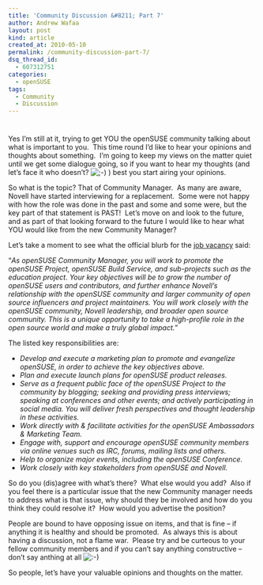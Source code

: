 ```yaml
---
title: 'Community Discussion &#8211; Part 7'
author: Andrew Wafaa
layout: post
kind: article
created_at: 2010-05-10
permalink: /community-discussion-part-7/
dsq_thread_id:
  - 607312751
categories:
  - openSUSE
tags:
  - Community
  - Discussion
---
```

# 

Yes I’m still at it, trying to get YOU the openSUSE community talking about what is important to you.  This time round I’d like to hear your opinions and thoughts about something.  I’m going to keep my views on the matter quiet until we get some dialogue going, so if you want to hear my thoughts (and let’s face it who doesn’t? ![;-)][1] ) best you start airing your opinions.

 [1]: http://andrew.wafaa.eu/blog/wp-includes/images/smilies/icon_wink.gif

So what is the topic? That of Community Manager.  As many are aware, Novell have started interviewing for a replacement.  Some were not happy with how the role was done in the past and some and some were, but the key part of that statement is PAST!  Let’s move on and look to the future, and as part of that looking forward to the future I would like to hear what YOU would like from the new Community Manager?

Let’s take a moment to see what the official blurb for the [job vacancy][2] said:

 [2]: http://careers.novell.com/psp/css89prd/EMPLOYEE/HRMS/c/HRS_HRAM.HRS_CE.GBL "Official openSUSE Community Manager Vacancy at Novell"

“*As openSUSE Community Manager, you will work to promote the openSUSE Project, openSUSE Build Service, and sub-projects such as the education project. Your key objectives will be to grow the number of openSUSE users and contributors, and further enhance Novell’s relationship with the openSUSE community and larger community of open source influencers and project maintainers. You will work closely with the openSUSE community, Novell leadership, and broader open source community. This is a unique opportunity to take a high-profile role in the open source world and make a truly global impact.*”

The listed key responsibilities are:

*   *Develop and execute a marketing plan to promote and evangelize openSUSE, in order to achieve the key objectives above.*
*   *Plan and execute launch plans for openSUSE product releases.*
*   *Serve as a frequent public face of the openSUSE Project to the community by blogging; seeking and providing press interviews; speaking at conferences and other events; and actively participating in social media. You will deliver fresh perspectives and thought leadership in these activities.*
*   *Work directly with & facilitate activities for the openSUSE Ambassadors & Marketing Team.*
*   *Engage with, support and encourage openSUSE community members via online venues such as IRC, forums, mailing lists and others.*
*   *Help to organize major events, including the openSUSE Conference.*
*   *Work closely with key stakeholders from openSUSE and Novell.*

So do you (dis)agree with what’s there?  What else would you add?  Also if you feel there is a particular issue that the new Community manager needs to address what is that issue, why should they be involved and how do you think they could resolve it?  How would you advertise the position?

People are bound to have opposing issue on items, and that is fine – if anything it is healthy and should be promoted.  As always this is about having a discussion, not a flame war.  Please try and be curteous to your fellow community members and if you can’t say anything constructive – don’t say anthing at all ![:-)][3] 

 [3]: http://andrew.wafaa.eu/blog/wp-includes/images/smilies/icon_smile.gif

So people, let’s have your valuable opinions and thoughts on the matter.
